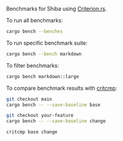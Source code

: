 Benchmarks for Shiba using [Criterion.rs][criterion].

To run all benchmarks:

```sh
cargo bench --benches
```

To run specific benchmark suite:

```sh
cargo bench --bench markdown
```

To filter benchmarks:

```sh
cargo bench markdown::large
```

To compare benchmark results with [critcmp][]:

```sh
git checkout main
cargo bench -- --save-baseline base

git checkout your-feature
cargo bench -- --save-baseline change

critcmp base change
```

[criterion]: https://github.com/bheisler/criterion.rs
[critcmp]: https://github.com/BurntSushi/critcmp
